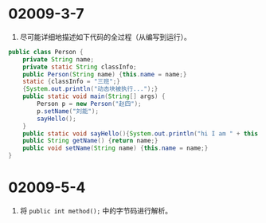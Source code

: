 # 02009-3-7
1. 尽可能详细地描述如下代码的全过程（从编写到运行）。
```java
public class Person {
    private String name;
    private static String classInfo;
    public Person(String name) {this.name = name;}
    static {classInfo = "三班";}
    {System.out.println("动态块被执行...");}
    public static void main(String[] args) {
        Person p = new Person("赵四");
        p.setName("刘能");
        sayHello();
    }
    public static void sayHello(){System.out.println("hi I am " + this.name);}
    public String getName() {return name;}
    public void setName(String name) {this.name = name;}
}
```

# 02009-5-4 
 1. 将 `public int method();` 中的字节码进行解析。